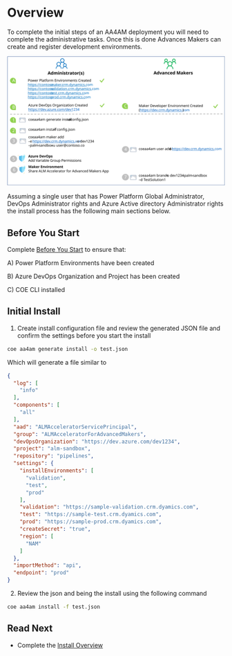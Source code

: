 # Overview

To complete the initial steps of an AA4AM deployment you will need to complete the administrative tasks. Once this is done Advances Makers can create and register development environments.

![ALM Accelerator for Advanced Makers Install Overview](./aa4am-install-overview.svg)

Assuming a single user that has Power Platform Global Administrator, DevOps Administrator rights and Azure Active directory Administrator rights the install process has the following main sections below.

## Before You Start

Complete [Before You Start](./before-you-start.md) to ensure that:

A) Power Platform Environments have been created

B) Azure DevOps Organization and Project has been created

C) COE CLI installed

## Initial Install

1. Create install configuration file and review the generated JSON file and confirm the settings before you start the install

```bash
coe aa4am generate install -o test.json
```

Which will generate a file similar to

```json
{
  "log": [
    "info"
  ],
  "components": [
    "all"
  ],
  "aad": "ALMAcceleratorServicePrincipal",
  "group": "ALMAcceleratorForAdvancedMakers",
  "devOpsOrganization": "https://dev.azure.com/dev1234",
  "project": "alm-sandbox",
  "repository": "pipelines",
  "settings": {
    "installEnvironments": [
      "validation",
      "test",
      "prod"
    ],
    "validation": "https://sample-validation.crm.dyamics.com",
    "test": "https://sample-test.crm.dyamics.com",
    "prod": "https://sample-prod.crm.dyamics.com",
    "createSecret": "true",
    "region": [
      "NAM"
    ]
  },
  "importMethod": "api",
  "endpoint": "prod"
}
```

2. Review the json and being the install using the following command

```bash
coe aa4am install -f test.json
```

## Read Next

- Complete the [Install Overview](./readme.md#install-overview)
